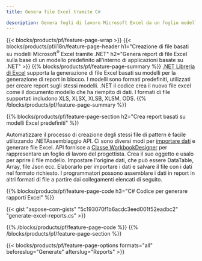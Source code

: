 ```yaml
---
title: Genera file Excel tramite C#

description: Genera fogli di lavoro Microsoft Excel da un foglio modello utilizzando il codice C#
---
```

{{< blocks/products/pf/feature-page-wrap >}}
{{< blocks/products/pf/i18n/feature-page-header h1="Creazione di file basati su modelli Microsoft<sup>&reg;</sup> Excel tramite .NET" h2="Genera report di file Excel sulla base di un modello predefinito all\'interno di applicazioni basate su .NET" >}}
{{% blocks/products/pf/feature-page-summary %}}
[.NET Libreria di Excel](/cells/net/) supporta la generazione di file Excel basati su modelli per la generazione di report in blocco. I modelli sono formati predefiniti, utilizzati per creare report sugli stessi modelli. .NET il codice crea il nuovo file excel come il documento modello che ha riempito di dati. I formati di file supportati includono XLS, XLSX, XLSB, XLSM, ODS.
{{% /blocks/products/pf/feature-page-summary %}}

{{% blocks/products/pf/feature-page-section h2="Crea report basati su modelli Excel predefiniti" %}}

Automatizzare il processo di creazione degli stessi file di pattern è facile utilizzando .NETAssemblaggio API. Ci sono diversi modi per [importare dati](https://docs.aspose.com/cells/net/import-data-into-worksheet/#importing-data-from-json) e generare file Excel. API fornisce a [Classe WorkbookDesigner](https://reference.aspose.com/cells/net/aspose.cells/workbookdesigner) per rappresentare un foglio di lavoro del progettista. Crea il suo oggetto e usalo per aprire il file modello. Impostare l'origine dati, che può essere DataTable, Array, file Json ecc. Elaborarlo per importare i dati e salvare il file con i dati nel formato richiesto. I programmatori possono assemblare i dati in report in altri formati di file a partire dai collegamenti elencati di seguito.



{{% blocks/products/pf/feature-page-code h3="C# Codice per generare rapporti Excel" %}}

{{< gist "aspose-com-gists" "5c193070f1b6acdc3eed001f52eadbc2" "generate-excel-reports.cs" >}}

{{% /blocks/products/pf/feature-page-code %}}
{{% /blocks/products/pf/feature-page-section %}}

{{< blocks/products/pf/feature-page-options formats="all" beforeslug="Generate" afterslug="Reports" >}}
